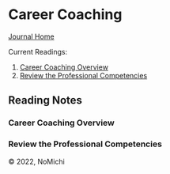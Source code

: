 # Career Coaching

[Journal Home](README.md)

Current Readings:

1. [Career Coaching Overview](https://codefellows.github.io/common_curriculum/career_coaching/)
2. [Review the Professional Competencies](https://codefellows.github.io/common_curriculum/career_coaching/common/professional-competencies)

## Reading Notes

### Career Coaching Overview

### Review the Professional Competencies

&copy; 2022, NoMichi
